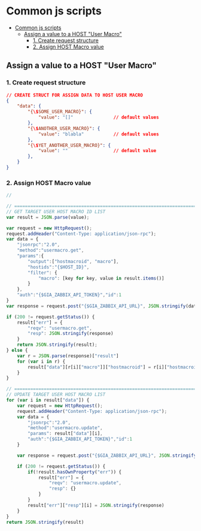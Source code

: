 # Common js scripts

- [Common js scripts](#common-js-scripts)
  - [Assign a value to a HOST "User Macro"](#assign-a-value-to-a-host-user-macro)
    - [1. Create request structure](#1-create-request-structure)
    - [2. Assign HOST Macro value](#2-assign-host-macro-value)

## Assign a value to a HOST "User Macro"

### 1. Create request structure

```json
// CREATE STRUCT FOR ASSIGN DATA TO HOST USER MACRO
{
    "data": {
        "{\$SOME_USER_MACRO}": {
            "value": "[]"               // default values
        },
        "{\$ANOTHER_USER_MACRO}": {
            "value": "blabla"           // default values
        },
        "{\$YET_ANOTHER_USER_MACRO}": {
            "value": ""                 // default value
        },
    }
}
```

### 2. Assign HOST Macro value

```js
//

// ===========================================================================
// GET TARGET USER HOST MACRO ID LIST
var result = JSON.parse(value);

var request = new HttpRequest();
request.addHeader("Content-Type: application/json-rpc");
var data = {
    "jsonrpc":"2.0",
    "method":"usermacro.get",
    "params":{
        "output":["hostmacroid", "macro"],
        "hostids":"{$HOST_ID}",
        "filter": {
            "macro": [key for key, value in result.items()]
        }
    },
    "auth":"{$GIA_ZABBIX_API_TOKEN}","id":1
}
var response = request.post("{$GIA_ZABBIX_API_URL}", JSON.stringify(data));

if (200 != request.getStatus()) {
    result["err"] = {
        "reqv": "usermacro.get",
        "resp": JSON.stringify(response)
    }
    return JSON.stringify(result);
} else {
    var r = JSON.parse(response)["result"]
    for (var i in r) {
        result["data"][r[i]["macro"]]["hostmacroid"] = r[i]["hostmacroid"]
    }
}

// ===========================================================================
// UPDATE TARGET USER HOST MACRO LIST
for (var i in result["data"]) {
    var request = new HttpRequest();
    request.addHeader("Content-Type: application/json-rpc");
    var data = {
        "jsonrpc":"2.0",
        "method":"usermacro.update",
        "params": result["data"][i],
        "auth":"{$GIA_ZABBIX_API_TOKEN}","id":1
    }

    var response = request.post("{$GIA_ZABBIX_API_URL}", JSON.stringify(data));

    if (200 != request.getStatus()) {
        if(!result.hasOwnProperty("err")) {
            result["err"] = {
                "reqv": "usermacro.update",
                "resp": {}
            }
        }
        result["err"]["resp"][i] = JSON.stringify(response)
    }
}
return JSON.stringify(result)
```
